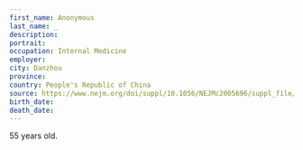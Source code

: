 ```yaml
---
first_name: Anonymous
last_name: _
description: 
portrait: 
occupation: Internal Medicine
employer: 
city: Danzhou
province: 
country: People's Republic of China
source: https://www.nejm.org/doi/suppl/10.1056/NEJMc2005696/suppl_file/nejmc2005696_appendix.pdf
birth_date: 
death_date: 
---
```


55 years old.